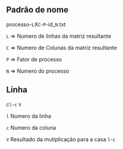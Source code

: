 ## Padrão de nome
processo-`L`X`C`-`P`-id_`N`.txt

`L` => Numero de linhas da matriz resultante 

`C` => Numero de Colunas da matriz resultante

`P` => Fator de processo

`N` => Numero do processo


## Linha
c`l`-`c` `V`

`l` Numero da linha

`c` Numero da coluna

`V` Resultado da mutiplicação para a casa `l`-`c`
